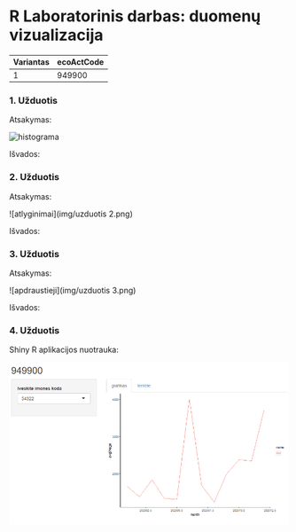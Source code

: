 # R Laboratorinis darbas: duomenų vizualizacija

| Variantas | ecoActCode |
|------------- | ------------- |
|1   | 949900 |


### 1. Užduotis

Atsakymas:

![histograma](img/uzduotis1.png)

Išvados:

### 2. Užduotis

Atsakymas:

![atlyginimai](img/uzduotis 2.png)

Išvados:


### 3. Užduotis

Atsakymas:

![apdraustieji](img/uzduotis 3.png)

Išvados:


### 4. Užduotis

Shiny R aplikacijos nuotrauka:

![shiny app](img/shiny.png)
